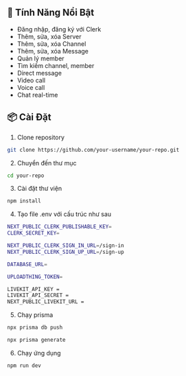 ## 🚀 Tính Năng Nổi Bật

- Đăng nhập, đăng ký với Clerk
- Thêm, sửa, xóa Server
- Thêm, sửa, xóa Channel
- Thêm, sửa, xóa Message
- Quản lý member
- Tìm kiếm channel, member
- Direct message
- Video call
- Voice call
- Chat real-time

## 📦 Cài Đặt

1. Clone repository

```bash
git clone https://github.com/your-username/your-repo.git
```

2. Chuyển đến thư mục

```bash
cd your-repo
```

3. Cài đặt thư viện

```bash
npm install
```

4. Tạo file .env với cấu trúc như sau

```bash
NEXT_PUBLIC_CLERK_PUBLISHABLE_KEY=
CLERK_SECRET_KEY=

NEXT_PUBLIC_CLERK_SIGN_IN_URL=/sign-in
NEXT_PUBLIC_CLERK_SIGN_UP_URL=/sign-up

DATABASE_URL=

UPLOADTHING_TOKEN=

LIVEKIT_API_KEY =
LIVEKIT_API_SECRET =
NEXT_PUBLIC_LIVEKIT_URL =
```

5. Chạy prisma

```bash
npx prisma db push

npx prisma generate
```

6. Chạy ứng dụng

```bash
npm run dev
```
